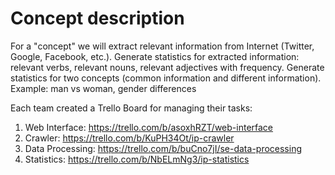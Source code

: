 # 	Concept description
For a "concept" we will extract relevant information from Internet (Twitter, Google, Facebook, etc.).
Generate statistics for extracted information: relevant verbs, relevant nouns, relevant adjectives with frequency.
Generate statistics for two concepts (common information and different information).
Example: man vs woman, gender differences

Each team created a Trello Board for managing their tasks:
1. Web Interface: https://trello.com/b/asoxhRZT/web-interface
2. Crawler: https://trello.com/b/KuPH34Ot/ip-crawler
3. Data Processing: https://trello.com/b/buCno7jI/se-data-processing
4. Statistics: https://trello.com/b/NbELmNg3/ip-statistics
